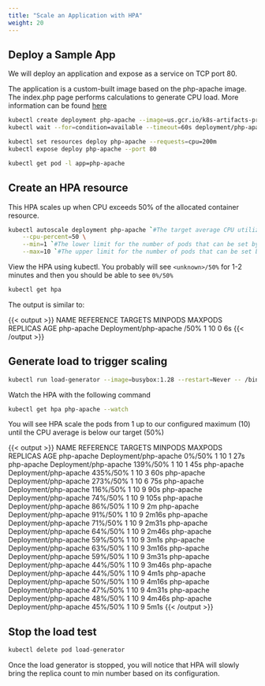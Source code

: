```yaml
---
title: "Scale an Application with HPA"
weight: 20
---
```


## Deploy a Sample App

We will deploy an application and expose as a service on TCP port 80.

The application is a custom-built image based on the php-apache image. The index.php page performs calculations to generate CPU load. More information can be found [here](https://kubernetes.io/docs/tasks/run-application/horizontal-pod-autoscale-walkthrough/#run-expose-php-apache-server)

```bash timeout=120
kubectl create deployment php-apache --image=us.gcr.io/k8s-artifacts-prod/hpa-example
kubectl wait --for=condition=available --timeout=60s deployment/php-apache

kubectl set resources deploy php-apache --requests=cpu=200m
kubectl expose deploy php-apache --port 80

kubectl get pod -l app=php-apache
```

## Create an HPA resource

This HPA scales up when CPU exceeds 50% of the allocated container resource.

```bash
kubectl autoscale deployment php-apache `#The target average CPU utilization` \
    --cpu-percent=50 \
    --min=1 `#The lower limit for the number of pods that can be set by the autoscaler` \
    --max=10 `#The upper limit for the number of pods that can be set by the autoscaler`
```

View the HPA using kubectl. You probably will see `<unknown>/50%` for 1-2 minutes and then you should be able to see `0%/50%`

```bash
kubectl get hpa
```

The output is similar to:

{{< output >}}
NAME         REFERENCE               TARGETS         MINPODS   MAXPODS   REPLICAS   AGE
php-apache   Deployment/php-apache   <unknown>/50%   1         10        0          6s
{{< /output >}}

## Generate load to trigger scaling

```bash hook=hpa-pod-scaleout
kubectl run load-generator --image=busybox:1.28 --restart=Never -- /bin/sh -c "while sleep 0.01; do wget -q -O- http://php-apache; done"
```

Watch the HPA with the following command

```bash test=false
kubectl get hpa php-apache --watch
```

You will see HPA scale the pods from 1 up to our configured maximum (10) until the CPU average is below our target (50%)

{{< output >}}
NAME         REFERENCE               TARGETS   MINPODS   MAXPODS   REPLICAS   AGE
php-apache   Deployment/php-apache   0%/50%    1         10        1          27s
php-apache   Deployment/php-apache   139%/50%   1         10        1          45s
php-apache   Deployment/php-apache   435%/50%   1         10        3          60s
php-apache   Deployment/php-apache   273%/50%   1         10        6          75s
php-apache   Deployment/php-apache   116%/50%   1         10        9          90s
php-apache   Deployment/php-apache   74%/50%    1         10        9          105s
php-apache   Deployment/php-apache   86%/50%    1         10        9          2m
php-apache   Deployment/php-apache   91%/50%    1         10        9          2m16s
php-apache   Deployment/php-apache   71%/50%    1         10        9          2m31s
php-apache   Deployment/php-apache   64%/50%    1         10        9          2m46s
php-apache   Deployment/php-apache   59%/50%    1         10        9          3m1s
php-apache   Deployment/php-apache   63%/50%    1         10        9          3m16s
php-apache   Deployment/php-apache   59%/50%    1         10        9          3m31s
php-apache   Deployment/php-apache   44%/50%    1         10        9          3m46s
php-apache   Deployment/php-apache   44%/50%    1         10        9          4m1s
php-apache   Deployment/php-apache   50%/50%    1         10        9          4m16s
php-apache   Deployment/php-apache   47%/50%    1         10        9          4m31s
php-apache   Deployment/php-apache   48%/50%    1         10        9          4m46s
php-apache   Deployment/php-apache   45%/50%    1         10        9          5m1s
{{< /output >}}

## Stop the load test

```bash timeout=180
kubectl delete pod load-generator
```

Once the load generator is stopped, you will notice that HPA will slowly bring the replica count to min number based on its configuration. 
